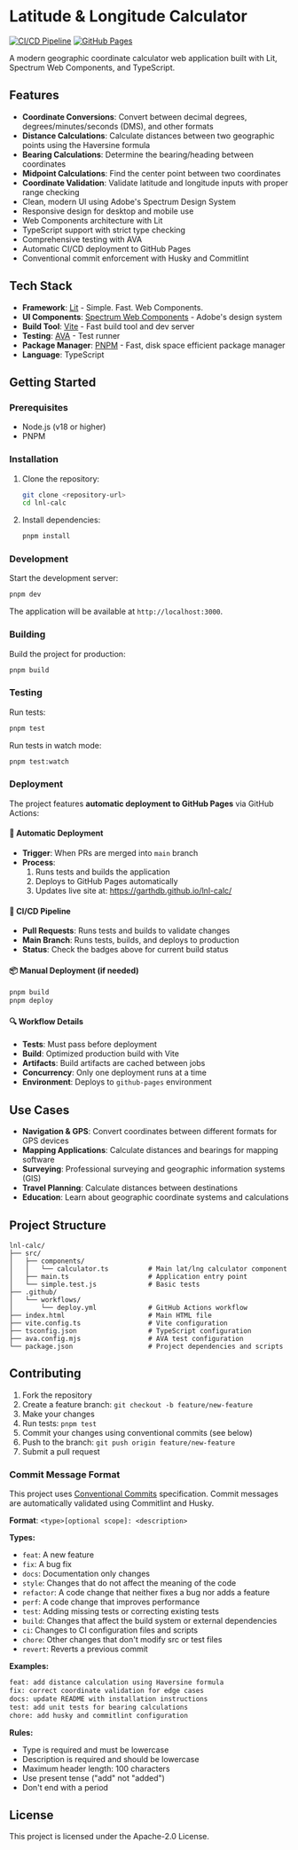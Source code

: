 # Latitude & Longitude Calculator

[![CI/CD Pipeline](https://github.com/garthdb/lnl-calc/actions/workflows/deploy.yml/badge.svg)](https://github.com/garthdb/lnl-calc/actions/workflows/deploy.yml)
[![GitHub Pages](https://img.shields.io/badge/GitHub%20Pages-Live-brightgreen?logo=github)](https://garthdb.github.io/lnl-calc/)

A modern geographic coordinate calculator web application built with Lit, Spectrum Web Components, and TypeScript.

## Features

- **Coordinate Conversions**: Convert between decimal degrees, degrees/minutes/seconds (DMS), and other formats
- **Distance Calculations**: Calculate distances between two geographic points using the Haversine formula
- **Bearing Calculations**: Determine the bearing/heading between coordinates
- **Midpoint Calculations**: Find the center point between two coordinates
- **Coordinate Validation**: Validate latitude and longitude inputs with proper range checking
- Clean, modern UI using Adobe's Spectrum Design System
- Responsive design for desktop and mobile use
- Web Components architecture with Lit
- TypeScript support with strict type checking
- Comprehensive testing with AVA
- Automatic CI/CD deployment to GitHub Pages
- Conventional commit enforcement with Husky and Commitlint

## Tech Stack

- **Framework**: [Lit](https://lit.dev/) - Simple. Fast. Web Components.
- **UI Components**: [Spectrum Web Components](https://opensource.adobe.com/spectrum-web-components/) - Adobe's design system
- **Build Tool**: [Vite](https://vitejs.dev/) - Fast build tool and dev server
- **Testing**: [AVA](https://github.com/avajs/ava) - Test runner
- **Package Manager**: [PNPM](https://pnpm.io/) - Fast, disk space efficient package manager
- **Language**: TypeScript

## Getting Started

### Prerequisites

- Node.js (v18 or higher)
- PNPM

### Installation

1. Clone the repository:
   ```bash
   git clone <repository-url>
   cd lnl-calc
   ```

2. Install dependencies:
   ```bash
   pnpm install
   ```

### Development

Start the development server:
```bash
pnpm dev
```

The application will be available at `http://localhost:3000`.

### Building

Build the project for production:
```bash
pnpm build
```

### Testing

Run tests:
```bash
pnpm test
```

Run tests in watch mode:
```bash
pnpm test:watch
```

### Deployment

The project features **automatic deployment to GitHub Pages** via GitHub Actions:

#### 🔄 **Automatic Deployment**
- **Trigger**: When PRs are merged into `main` branch
- **Process**: 
  1. Runs tests and builds the application
  2. Deploys to GitHub Pages automatically
  3. Updates live site at: https://garthdb.github.io/lnl-calc/

#### 🚀 **CI/CD Pipeline**
- **Pull Requests**: Runs tests and builds to validate changes
- **Main Branch**: Runs tests, builds, and deploys to production
- **Status**: Check the badges above for current build status

#### 📦 **Manual Deployment** (if needed)
```bash
pnpm build
pnpm deploy
```

#### 🔍 **Workflow Details**
- **Tests**: Must pass before deployment
- **Build**: Optimized production build with Vite
- **Artifacts**: Build artifacts are cached between jobs
- **Concurrency**: Only one deployment runs at a time
- **Environment**: Deploys to `github-pages` environment

## Use Cases

- **Navigation & GPS**: Convert coordinates between different formats for GPS devices
- **Mapping Applications**: Calculate distances and bearings for mapping software
- **Surveying**: Professional surveying and geographic information systems (GIS)
- **Travel Planning**: Calculate distances between destinations
- **Education**: Learn about geographic coordinate systems and calculations

## Project Structure

```
lnl-calc/
├── src/
│   ├── components/
│   │   └── calculator.ts          # Main lat/lng calculator component
│   ├── main.ts                    # Application entry point
│   └── simple.test.js             # Basic tests
├── .github/
│   └── workflows/
│       └── deploy.yml             # GitHub Actions workflow
├── index.html                     # Main HTML file
├── vite.config.ts                 # Vite configuration
├── tsconfig.json                  # TypeScript configuration
├── ava.config.mjs                 # AVA test configuration
└── package.json                   # Project dependencies and scripts
```

## Contributing

1. Fork the repository
2. Create a feature branch: `git checkout -b feature/new-feature`
3. Make your changes
4. Run tests: `pnpm test`
5. Commit your changes using conventional commits (see below)
6. Push to the branch: `git push origin feature/new-feature`
7. Submit a pull request

### Commit Message Format

This project uses [Conventional Commits](https://www.conventionalcommits.org/) specification. Commit messages are automatically validated using Commitlint and Husky.

**Format**: `<type>[optional scope]: <description>`

**Types:**
- `feat`: A new feature
- `fix`: A bug fix
- `docs`: Documentation only changes
- `style`: Changes that do not affect the meaning of the code
- `refactor`: A code change that neither fixes a bug nor adds a feature
- `perf`: A code change that improves performance
- `test`: Adding missing tests or correcting existing tests
- `build`: Changes that affect the build system or external dependencies
- `ci`: Changes to CI configuration files and scripts
- `chore`: Other changes that don't modify src or test files
- `revert`: Reverts a previous commit

**Examples:**
```bash
feat: add distance calculation using Haversine formula
fix: correct coordinate validation for edge cases
docs: update README with installation instructions
test: add unit tests for bearing calculations
chore: add husky and commitlint configuration
```

**Rules:**
- Type is required and must be lowercase
- Description is required and should be lowercase
- Maximum header length: 100 characters
- Use present tense ("add" not "added")
- Don't end with a period

## License

This project is licensed under the Apache-2.0 License. 